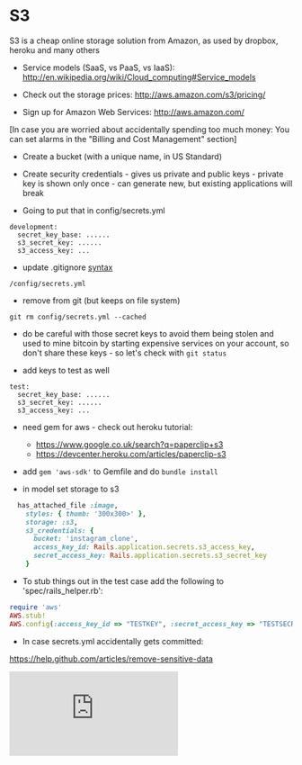 S3
===

S3 is a cheap online storage solution from Amazon, as used by dropbox, heroku and many others 

* Service models (SaaS, vs PaaS, vs IaaS): http://en.wikipedia.org/wiki/Cloud_computing#Service_models

* Check out the storage prices: http://aws.amazon.com/s3/pricing/

* Sign up for Amazon Web Services: http://aws.amazon.com/

[In case you are worried about accidentally spending too much money:  You can set alarms in the "Billing and Cost Management" section]

* Create a bucket (with a unique name, in US Standard)

* Create security credentials - gives us private and public keys - private key is shown only once - can generate new, but existing applications will break

* Going to put that in config/secrets.yml

```
development:
  secret_key_base: ......
  s3_secret_key: ......
  s3_access_key: ...
```

* update .gitignore [syntax](http://stackoverflow.com/questions/8527597/gitignore-file-syntax)

`/config/secrets.yml`

* remove from git (but keeps on file system)

`git rm config/secrets.yml --cached`

* do be careful with those secret keys to avoid them being stolen and used to mine bitcoin by starting expensive services on your account, so don't share these keys - so let's check with `git status`

* add keys to test as well 

```
test:
  secret_key_base: ......
  s3_secret_key: ......
  s3_access_key: ...
```

* need gem for aws - check out heroku tutorial:

    - https://www.google.co.uk/search?q=paperclip+s3
    - https://devcenter.heroku.com/articles/paperclip-s3
 
* add `gem 'aws-sdk'` to Gemfile and do `bundle install`

* in model set storage to s3

```ruby
  has_attached_file :image, 
    styles: { thumb: '300x300>' }, 
    storage: :s3,
    s3_credentials: {
      bucket: 'instagram_clone',
      access_key_id: Rails.application.secrets.s3_access_key,
      secret_access_key: Rails.application.secrets.s3_secret_key
    }
```

* To stub things out in the test case add the following to 'spec/rails_helper.rb':

```ruby
require 'aws'
AWS.stub!
AWS.config(:access_key_id => "TESTKEY", :secret_access_key => "TESTSECRET")
```

* In case secrets.yml accidentally gets committed:

https://help.github.com/articles/remove-sensitive-data



![Tracking pixel](https://githubanalytics.herokuapp.com/course/walkthroughs/S3.md)
